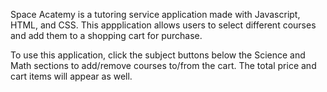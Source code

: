 Space Acatemy is a tutoring service application made with Javascript, HTML, and CSS. 
This appplication allows users to select different courses and add them to a shopping cart for purchase. 

To use this application, click the subject buttons below the Science and Math sections
to add/remove courses to/from the cart. The total price and cart items will appear as well. 
